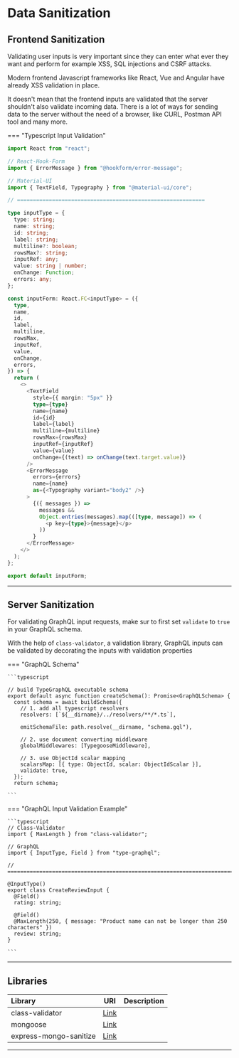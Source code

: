 # Data Sanitization

## Frontend Sanitization

Validating user inputs is very important since they can enter what ever they want and perform for example XSS, SQL injections and CSRF attacks.

Modern frontend Javascript frameworks like React, Vue and Angular have already XSS validation in place.

It doesn't mean that the frontend inputs are validated that the server shouldn't also validate incoming data. There is a lot of ways for sending data to the server without the need of a browser, like CURL, Postman API tool and many more.

=== "Typescript Input Validation"

```typescript
import React from "react";

// React-Hook-Form
import { ErrorMessage } from "@hookform/error-message";

// Material-UI
import { TextField, Typography } from "@material-ui/core";

// ===========================================================

type inputType = {
  type: string;
  name: string;
  id: string;
  label: string;
  multiline?: boolean;
  rowsMax?: string;
  inputRef: any;
  value: string | number;
  onChange: Function;
  errors: any;
};

const inputForm: React.FC<inputType> = ({
  type,
  name,
  id,
  label,
  multiline,
  rowsMax,
  inputRef,
  value,
  onChange,
  errors,
}) => {
  return (
    <>
      <TextField
        style={{ margin: "5px" }}
        type={type}
        name={name}
        id={id}
        label={label}
        multiline={multiline}
        rowsMax={rowsMax}
        inputRef={inputRef}
        value={value}
        onChange={(text) => onChange(text.target.value)}
      />
      <ErrorMessage
        errors={errors}
        name={name}
        as={<Typography variant="body2" />}
      >
        {({ messages }) =>
          messages &&
          Object.entries(messages).map(([type, message]) => (
            <p key={type}>{message}</p>
          ))
        }
      </ErrorMessage>
    </>
  );
};

export default inputForm;
```

<hr/>

## Server Sanitization

For validating GraphQL input requests, make sur to first set `validate` to `true` in your GraphQL schema.

With the help of `class-validator`, a validation library, GraphQL inputs can be validated by decorating the inputs with validation properties

=== "GraphQL Schema"

    ```typescript

    // build TypeGraphQL executable schema
    export default async function createSchema(): Promise<GraphQLSchema> {
      const schema = await buildSchema({
        // 1. add all typescript resolvers
        resolvers: [`${__dirname}/../resolvers/**/*.ts`],

        emitSchemaFile: path.resolve(__dirname, "schema.gql"),

        // 2. use document converting middleware
        globalMiddlewares: [TypegooseMiddleware],

        // 3. use ObjectId scalar mapping
        scalarsMap: [{ type: ObjectId, scalar: ObjectIdScalar }],
        validate: true,
      });
      return schema;

    ```

=== "GraphQL Input Validation Example"

    ```typescript
    // Class-Validator
    import { MaxLength } from "class-validator";

    // GraphQL
    import { InputType, Field } from "type-graphql";

    // ========================================================================================================

    @InputType()
    export class CreateReviewInput {
      @Field()
      rating: string;

      @Field()
      @MaxLength(250, { message: "Product name can not be longer than 250 characters" })
      review: string;
    }

    ```

<hr/>

## Libraries

| Library                |                                   URI                                   | Description |
| :--------------------- | :---------------------------------------------------------------------: | :---------- |
| class-validator        |       [Link](https://github.com/typestack/class-validator#readme)       |             |
| mongoose               | [Link](https://mongoosejs.com/docs/validation.html#built-in-validators) |             |
| express-mongo-sanitize |    [Link](https://github.com/fiznool/express-mongo-sanitize#readme)     |             |

<hr/>
